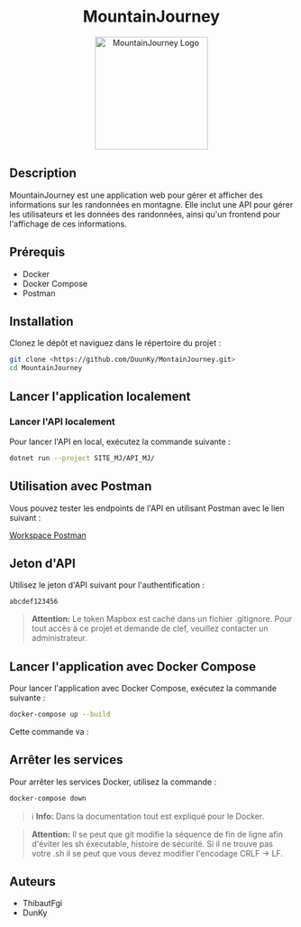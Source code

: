 <h1 align="center">MountainJourney</h1>

<p align="center">
  <img src="https://cdn.discordapp.com/attachments/1100470591720542250/1249750199627415688/logo.png?ex=66687012&is=66671e92&hm=92622a5520252717fb57dc4cc7f5bbb166a0784af67a61d5c811d63582ab7e49&" alt="MountainJourney Logo" width="200">
</p>

## Description

MountainJourney est une application web pour gérer et afficher des informations sur les randonnées en montagne. Elle inclut une API pour gérer les utilisateurs et les données des randonnées, ainsi qu'un frontend pour l'affichage de ces informations.

## Prérequis

- Docker
- Docker Compose
- Postman

## Installation

Clonez le dépôt et naviguez dans le répertoire du projet :

```bash
git clone <https://github.com/DuunKy/MontainJourney.git>
cd MountainJourney


``` 

## Lancer l'application localement
### Lancer l'API localement
Pour lancer l'API en local, exécutez la commande suivante :

```bash
dotnet run --project SITE_MJ/API_MJ/
```

## Utilisation avec Postman
Vous pouvez tester les endpoints de l'API en utilisant Postman avec le lien suivant :

[Workspace Postman](https://blue-comet-541359.postman.co/workspace/Mountain-Journey~ef3aa6a7-6af4-474c-9a98-4e77433ef51b/overview)

## Jeton d'API
Utilisez le jeton d'API suivant pour l'authentification :

```bash
abcdef123456
```


>**Attention:**
Le token Mapbox est caché dans un fichier .gitignore. Pour tout accès à ce projet et demande de clef, veuillez contacter un administrateur.

## Lancer l'application avec Docker Compose
Pour lancer l'application avec Docker Compose, exécutez la commande suivante :

```bash
docker-compose up --build
```
Cette commande va :



## Arrêter les services
Pour arrêter les services Docker, utilisez la commande :

```bash
docker-compose down
```

> ℹ️ **Info:** Dans la documentation tout est expliqué pour le Docker.

>**Attention:** Il se peut que git modifie la séquence de fin de ligne afin d'éviter les sh éxecutable, histoire de sécurité. Si il ne trouve pas votre .sh il se peut que vous devez modifier l'encodage CRLF -> LF.

## Auteurs
 - ThibautFgi
 - DunKy

